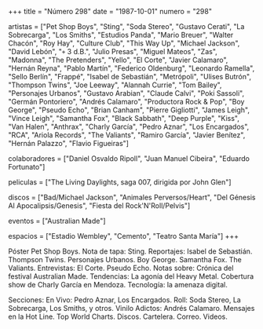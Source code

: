 +++
title = "Número 298"
date = "1987-10-01"
numero = "298"

artistas = ["Pet Shop Boys", "Sting", "Soda Stereo", "Gustavo Cerati", "La Sobrecarga", "Los Smiths", "Estudios Panda", "Mario Breuer", "Walter Chacón", "Roy Hay", "Culture Club", "This Way Up", "Michael Jackson", "David Lebón", "`+` 3 d.B.", "Julio Presas", "Miguel Mateos", "Zas", "Madonna", "The Pretenders", "Yello", "El Corte", "Javier Calamaro", "Hernán Reyna", "Pablo Martín", "Federico Oldenburg", "Leonardo Ramella", "Sello Berlín", "Frappé", "Isabel de Sebastián", "Metrópoli", "Ulises Butrón", "Thompson Twins", "Joe Leeway", "Alannah Currie", "Tom Bailey", "Personajes Urbanos", "Gustavo Arabian", "Claude Calvi", "Poki Sassoli", "Germán Pontoriero", "Andrés Calamaro", "Productora Rock & Pop", "Boy George", "Pseudo Echo", "Brian Canham", "Pierre Gigliotti", "James Leigh", "Vince Leigh", "Samantha Fox", "Black Sabbath", "Deep Purple", "Kiss", "Van Halen", "Anthrax", "Charly García", "Pedro Aznar", "Los Encargados", "RCA", "Ariola Records", "The Valiants", "Ramiro García", "Javier Benítez", "Hernán Palazzo", "Flavio Figueiras"]

colaboradores = ["Daniel Osvaldo Ripoll", "Juan Manuel Cibeira", "Eduardo Fortunato"]

peliculas = ["The Living Daylights, saga 007, dirigida por John Glen"]

discos = ["Bad/Michael Jackson", "Animales Perversos/Heart", "Del Génesis Al Apocalipsis/Genesis", "Fiesta del Rock'N'Roll/Pelvis"]

eventos = ["Australian Made"]

espacios = ["Estadio Wembley", "Cemento", "Teatro Santa María"]
+++

Póster Pet Shop Boys. 
Nota de tapa: 
Sting. 
Reportajes:
Isabel de Sebastián. Thompson Twins. Personajes Urbanos. Boy George. Samantha Fox. The Valiants.
Entrevistas: 
El Corte. Pseudo Echo.
Notas sobre:
Crónica del festival Australian Made. 
Tendencias: La agonía del Heavy Metal. 
Cobertura show de Charly García en Mendoza.
Tecnología: la amenaza digital. 

Secciones:
En Vivo: Pedro Aznar, Los Encargados. 
Roll: Soda Stereo, La Sobrecarga, Los Smiths, y otros. 
Vinilo Adictos: Andrés Calamaro. 
Mensajes en la Hot Line. Top World Charts. Discos. Cartelera. Correo. Videos.
